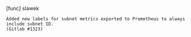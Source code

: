 [func] slawek

    Added new labels for subnet metrics exported to Prometheus to always
    include subnet ID.
    (Gitlab #1323)
